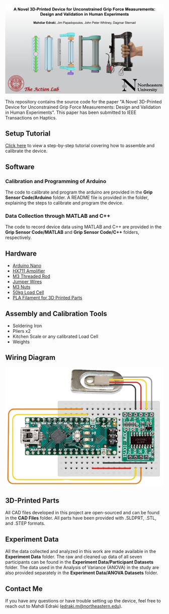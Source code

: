 <img src="Images/Cover Photo.png" alt="Cover Photo" width="\linewidth"/>

This repository contains the source code for the paper "A Novel 3D-Printed Device for Unconstrained Grip Force Measurements: Design and Validation in Human Experiments". This paper has been submitted to IEEE Transactions on Haptics.

## Setup Tutorial
[Click here](https://a.co/d/btdwUGS) to view a step-by-step tutorial covering how to assemble and calibrate the device.

## Software
### Calibration and Programming of Arduino
The code to calibrate and program the arduino are provided in the **Grip Sensor Code/Arduino** folder. 
A README file is provided in the folder, explaining the steps to calibrate and program the device.

### Data Collection through MATLAB and C++
The code to record device data using MATLAB and C++ are provided in the **Grip Sensor Code/MATLAB** and **Grip Sensor Code/C++** folders, respectively.

## Hardware
* [Arduino Nano](https://a.co/d/btdwUGS)
* [HX711 Amplifier](https://a.co/d/b6gcvBy)
* [M3 Threaded Rod](https://a.co/d/1BYGkEt)
* [Jumper Wires](https://a.co/d/3KskUcE)
* [M3 Nuts](https://a.co/d/6aupH7b)
* [50kg Load Cell](https://www.aliexpress.us/item/3256803506004709.html?spm=a2g0o.order_list.order_list_main.5.53731802Mkq9Dp&gatewayAdapt=glo2usa)
* [PLA Filament for 3D Printed Parts](https://a.co/d/9uJcKfV) 

## Assembly and Calibration Tools
* Soldering Iron
* Pliers x2
* Kitchen Scale or any calibrated Load Cell
* Weights

## Wiring Diagram
<img src="Images/Circuit Design.PNG" alt="Circuit Design" width="\linewidth"/>

## 3D-Printed Parts
All CAD files developed in this project are open-sourced and can be found in the **CAD Files** folder. All parts have been provided with .SLDPRT, .STL, and .STEP formats.

## Experiment Data
All the data collected and analyzed in this work are made available in the **Experiment Data** folder. The raw and cleaned up data of all seven participants can be found in the **Experiment Data/Participant Datasets** folder. The data used in the Analysis of Variance (ANOVA) in the study are also provided separately in the **Experiment Data/ANOVA Datasets** folder. 

## Contact Me
If you have any questions or have trouble setting up the device, feel free to reach out to Mahdi Edraki (edraki.m@northeastern.edu).